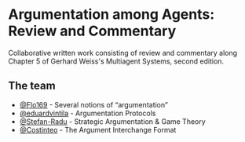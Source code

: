 # Argumentation among Agents: Review and Commentary
Collaborative written work consisting of review and commentary along Chapter 5 of Gerhard Weiss's Multiagent Systems, second edition.

## The team
- [@Flo169](https://github.com/Flo169) - Several notions of “argumentation”
- [@eduardvintila](https://github.com/eduardvintila) - Argumentation Protocols
- [@Stefan-Radu](https://github.com/Stefan-Radu) - Strategic Argumentation & Game Theory
- [@Costinteo](https://github.com/Costinteo) - The Argument Interchange Format


